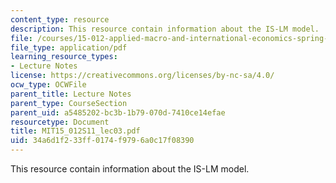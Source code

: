 ```yaml
---
content_type: resource
description: This resource contain information about the IS-LM model.
file: /courses/15-012-applied-macro-and-international-economics-spring-2011/34a6d1f233ff0174f9796a0c17f08390_MIT15_012S11_lec03.pdf
file_type: application/pdf
learning_resource_types:
- Lecture Notes
license: https://creativecommons.org/licenses/by-nc-sa/4.0/
ocw_type: OCWFile
parent_title: Lecture Notes
parent_type: CourseSection
parent_uid: a5485202-bc3b-1b79-070d-7410ce14efae
resourcetype: Document
title: MIT15_012S11_lec03.pdf
uid: 34a6d1f2-33ff-0174-f979-6a0c17f08390
---
```

This resource contain information about the IS-LM model.